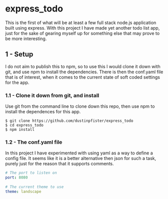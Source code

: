 # express_todo

This is the first of what will be at least a few full stack node.js application built using express. With this project I have made yet another todo list app, just for the sake of gearing myself up for something else that may prove to be more interesting.


## 1 - Setup

I do not aim to publish this to npm, so to use this I would clone it down with git, and use npm to install the dependencies. There is then the conf.yaml file that is of interest, when it comes to the current state of soft coded settings for the app.

### 1.1 - Clone it down from git, and install

Use git from the command line to clone down this repo, then use npm to install the dependences for this app.

```
$ git clone https://github.com/dustinpfister/express_todo
$ cd express_todo
$ npm install
```

### 1.2 - The conf.yaml file

In this project I have experimented with using yaml as a way to define a config file. It seems like it is a better alternative then json for such a task, purely just for the reason that it supports comments.

```yaml
# The port to listen on
port: 8080
 
# The current theme to use
theme: landscape
```